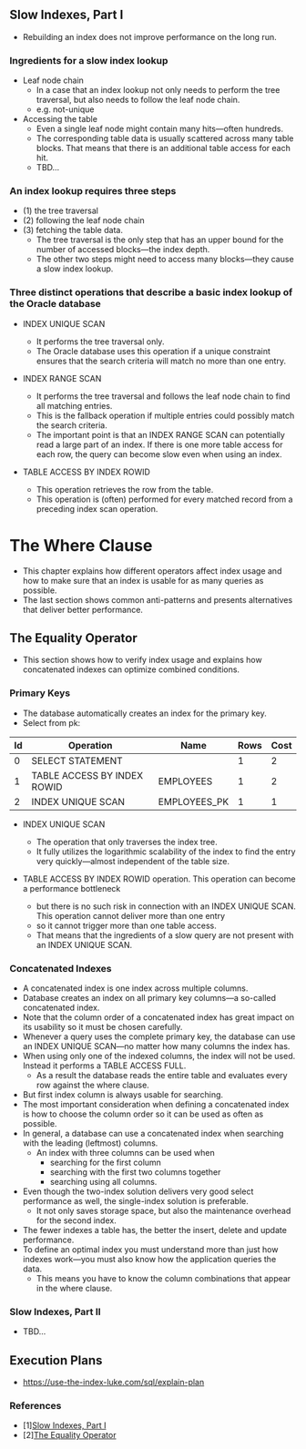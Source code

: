 ## Slow Indexes, Part I

* Rebuilding an index does not improve performance on the long run.

### Ingredients for a slow index lookup

* Leaf node chain
    * In a case that an index lookup not only needs to perform the tree traversal, but also needs to follow the leaf node chain.
    * e.g. not-unique 
* Accessing the table
    * Even a single leaf node might contain many hits—often hundreds. 
    * The corresponding table data is usually scattered across many table blocks. That means that there is an additional table access for each hit.
    * TBD...

### An index lookup requires three steps

* (1) the tree traversal
* (2) following the leaf node chain
* (3) fetching the table data. 
    * The tree traversal is the only step that has an upper bound for the number of accessed blocks—the index depth. 
    * The other two steps might need to access many blocks—they cause a slow index lookup.

### Three distinct operations that describe a basic index lookup of the Oracle database

* INDEX UNIQUE SCAN
    * It performs the tree traversal only. 
    * The Oracle database uses this operation if a unique constraint ensures that the search criteria will match no more than one entry.
    
* INDEX RANGE SCAN
    * It performs the tree traversal and follows the leaf node chain to find all matching entries. 
    * This is the fall­back operation if multiple entries could possibly match the search criteria.
    * The important point is that an INDEX RANGE SCAN can potentially read a large part of an index. If there is one more table access for each row, the query can become slow even when using an index.

* TABLE ACCESS BY INDEX ROWID
    * This operation retrieves the row from the table. 
    * This operation is (often) performed for every matched record from a preceding index scan operation.

# The Where Clause

* This chapter explains how different operators affect index usage and how to make sure that an index is usable for as many queries as possible. 
* The last section shows common anti-patterns and presents alternatives that deliver better performance.

## The Equality Operator
* This section shows how to verify index usage and explains how concatenated indexes can optimize combined conditions. 

### Primary Keys
* The database automatically creates an index for the primary key.
*  Select from pk:

| Id  | Operation                    | Name           | Rows | Cost |
| --- | ---------------------------- | -------------- | ---- | ---- |
|  0  | SELECT STATEMENT             |                |   1  |   2  |
|  1  |  TABLE ACCESS BY INDEX ROWID | EMPLOYEES      |   1  |   2  |
|  2  |   INDEX UNIQUE SCAN          | EMPLOYEES_PK   |   1  |   1  |

* INDEX UNIQUE SCAN
	* The operation that only traverses the index tree. 
	* It fully utilizes the logarithmic scalability of the index to find the entry very quickly—almost independent of the table size.

* TABLE ACCESS BY INDEX ROWID operation. This operation can become a performance bottleneck
	* but there is no such risk in connection with an INDEX UNIQUE SCAN. This operation cannot deliver more than one entry 
	* so it cannot trigger more than one table access. 
	* That means that the ingredients of a slow query are not present with an INDEX UNIQUE SCAN.

### Concatenated Indexes
* A concatenated index is one index across multiple columns.
* Database creates an index on all primary key columns—a so-called concatenated index. 
* Note that the column order of a concatenated index has great impact on its usability so it must be chosen carefully.
* Whenever a query uses the complete primary key, the database can use an INDEX UNIQUE SCAN—no matter how many columns the index has.
* When using only one of the indexed columns, the index will not be used. Instead it performs a TABLE ACCESS FULL.
    * As a result the database reads the entire table and evaluates every row against the where clause.
* But first index column is always usable for searching.
* The most important consideration when defining a concatenated index is how to choose the column order so it can be used as often as possible.
* In general, a database can use a concatenated index when searching with the leading (leftmost) columns. 
    * An index with three columns can be used when 
        * searching for the first column
        * searching with the first two columns together
        * searching using all columns.
* Even though the two-index solution delivers very good select performance as well, the single-index solution is preferable. 
    * It not only saves storage space, but also the maintenance overhead for the second index. 
* The fewer indexes a table has, the better the insert, delete and update performance.
* To define an optimal index you must understand more than just how indexes work—you must also know how the application queries the data. 
    * This means you have to know the column combinations that appear in the where clause.      
 
### Slow Indexes, Part II
* TBD...
## Execution Plans
* https://use-the-index-luke.com/sql/explain-plan


### References 
* [1][Slow Indexes, Part I](https://use-the-index-luke.com/sql/anatomy/slow-indexes)
* [2][The Equality Operator](https://use-the-index-luke.com/sql/where-clause/the-equals-operator)
    


